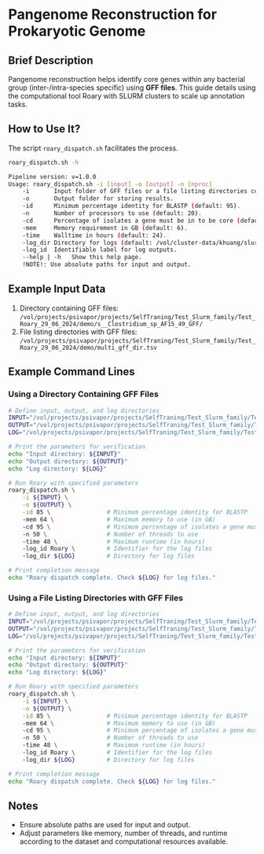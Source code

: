 # Pangenome Reconstruction for Prokaryotic Genome

## Brief Description
Pangenome reconstruction helps identify core genes within any bacterial group (inter-/intra-species specific) using **GFF files**. This guide details using the computational tool Roary with SLURM clusters to scale up annotation tasks.

## How to Use It?
The script `roary_dispatch.sh` facilitates the process.

~~~Bash
roary_dispatch.sh -h

Pipeline version: v=1.0.0
Usage: roary_dispatch.sh -i [input] -o [output] -n [nproc]
    -i       Input folder of GFF files or a file listing directories containing GFF files.
    -o       Output folder for storing results.
    -id      Minimum percentage identity for BLASTP (default: 95).
    -n       Number of processors to use (default: 20).
    -cd      Percentage of isolates a gene must be in to be core (default: 99).
    -mem     Memory requirement in GB (default: 6).
    -time    Walltime in hours (default: 24).
    -log_dir Directory for logs (default: /vol/cluster-data/khuang/slurm_logs).
    -log_id  Identifiable label for log outputs.
    --help | -h   Show this help page.
    !NOTE!: Use absolute paths for input and output.
~~~

## Example Input Data

1. Directory containing GFF files: `/vol/projects/psivapor/projects/SelfTraning/Test_Slurm_family/Test_Roary_29_06_2024/demo/s__Clostridium_sp_AF15_49_GFF/`
2. File listing directories with GFF files: `/vol/projects/psivapor/projects/SelfTraning/Test_Slurm_family/Test_Roary_29_06_2024/demo/multi_gff_dir.tsv`

## Example Command Lines

### Using a Directory Containing GFF Files

~~~Bash
# Define input, output, and log directories
INPUT="/vol/projects/psivapor/projects/SelfTraning/Test_Slurm_family/Test_Roary_29_06_2024/demo/s__Clostridium_sp_AF15_49_GFF/"
OUTPUT="/vol/projects/psivapor/projects/SelfTraning/Test_Slurm_family/Test_Roary_29_06_2024/single_res/"
LOG="/vol/projects/psivapor/projects/SelfTraning/Test_Slurm_family/Test_Roary_29_06_2024/logs/"

# Print the parameters for verification
echo "Input directory: ${INPUT}"
echo "Output directory: ${OUTPUT}"
echo "Log directory: ${LOG}"

# Run Roary with specified parameters
roary_dispatch.sh \
    -i ${INPUT} \
    -o ${OUTPUT} \
    -id 85 \                # Minimum percentage identity for BLASTP
    -mem 64 \               # Maximum memory to use (in GB)
    -cd 95 \                # Minimum percentage of isolates a gene must be present in
    -n 50 \                 # Number of threads to use
    -time 48 \              # Maximum runtime (in hours)
    -log_id Roary \         # Identifier for the log files
    -log_dir ${LOG}         # Directory for log files

# Print completion message
echo "Roary dispatch complete. Check ${LOG} for log files."
~~~

### Using a File Listing Directories with GFF Files

~~~Bash
# Define input, output, and log directories
INPUT="/vol/projects/psivapor/projects/SelfTraning/Test_Slurm_family/Test_Roary_29_06_2024/demo/multi_gff_dir.tsv"
OUTPUT="/vol/projects/psivapor/projects/SelfTraning/Test_Slurm_family/Test_Roary_29_06_2024/multi_res/"
LOG="/vol/projects/psivapor/projects/SelfTraning/Test_Slurm_family/Test_Roary_29_06_2024/logs/"

# Print the parameters for verification
echo "Input directory: ${INPUT}"
echo "Output directory: ${OUTPUT}"
echo "Log directory: ${LOG}"

# Run Roary with specified parameters
roary_dispatch.sh \
    -i ${INPUT} \
    -o ${OUTPUT} \
    -id 85 \                # Minimum percentage identity for BLASTP
    -mem 64 \               # Maximum memory to use (in GB)
    -cd 95 \                # Minimum percentage of isolates a gene must be present in
    -n 50 \                 # Number of threads to use
    -time 48 \              # Maximum runtime (in hours)
    -log_id Roary \         # Identifier for the log files
    -log_dir ${LOG}         # Directory for log files

# Print completion message
echo "Roary dispatch complete. Check ${LOG} for log files."
~~~

## Notes
- Ensure absolute paths are used for input and output.
- Adjust parameters like memory, number of threads, and runtime according to the dataset and computational resources available.
